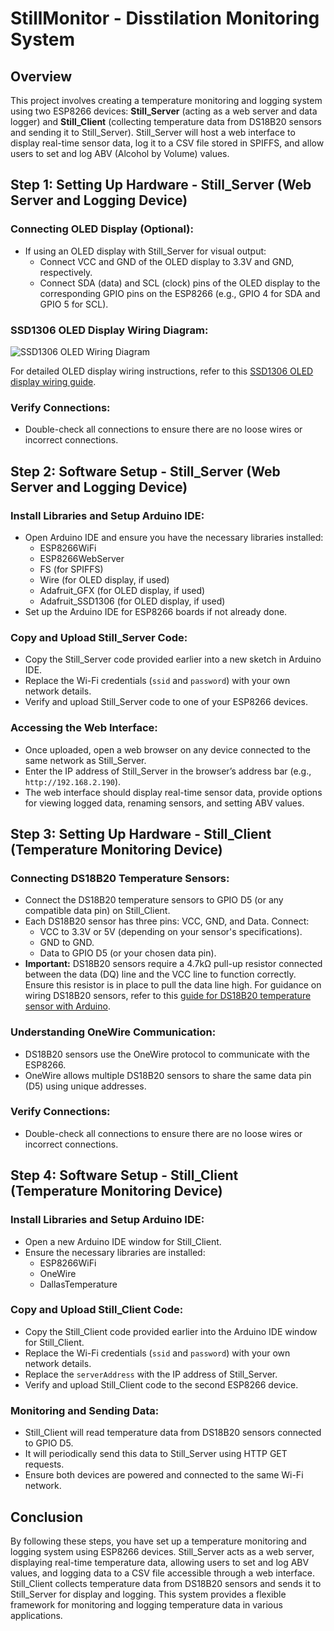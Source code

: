 # StillMonitor - Disstilation Monitoring System

## Overview

This project involves creating a temperature monitoring and logging system using two ESP8266 devices: **Still_Server** (acting as a web server and data logger) and **Still_Client** (collecting temperature data from DS18B20 sensors and sending it to Still_Server). Still_Server will host a web interface to display real-time sensor data, log it to a CSV file stored in SPIFFS, and allow users to set and log ABV (Alcohol by Volume) values.

## Step 1: Setting Up Hardware - Still_Server (Web Server and Logging Device)

### Connecting OLED Display (Optional):

- If using an OLED display with Still_Server for visual output:
  - Connect VCC and GND of the OLED display to 3.3V and GND, respectively.
  - Connect SDA (data) and SCL (clock) pins of the OLED display to the corresponding GPIO pins on the ESP8266 (e.g., GPIO 4 for SDA and GPIO 5 for SCL).

### SSD1306 OLED Display Wiring Diagram:

![SSD1306 OLED Wiring Diagram](https://example.com/ssd1306_wiring_diagram.png)

For detailed OLED display wiring instructions, refer to this [SSD1306 OLED display wiring guide](https://example.com/ssd1306_wiring_guide).

### Verify Connections:

- Double-check all connections to ensure there are no loose wires or incorrect connections.

## Step 2: Software Setup - Still_Server (Web Server and Logging Device)

### Install Libraries and Setup Arduino IDE:

- Open Arduino IDE and ensure you have the necessary libraries installed:
  - ESP8266WiFi
  - ESP8266WebServer
  - FS (for SPIFFS)
  - Wire (for OLED display, if used)
  - Adafruit_GFX (for OLED display, if used)
  - Adafruit_SSD1306 (for OLED display, if used)
- Set up the Arduino IDE for ESP8266 boards if not already done.

### Copy and Upload Still_Server Code:

- Copy the Still_Server code provided earlier into a new sketch in Arduino IDE.
- Replace the Wi-Fi credentials (`ssid` and `password`) with your own network details.
- Verify and upload Still_Server code to one of your ESP8266 devices.

### Accessing the Web Interface:

- Once uploaded, open a web browser on any device connected to the same network as Still_Server.
- Enter the IP address of Still_Server in the browser’s address bar (e.g., `http://192.168.2.190`).
- The web interface should display real-time sensor data, provide options for viewing logged data, renaming sensors, and setting ABV values.

## Step 3: Setting Up Hardware - Still_Client (Temperature Monitoring Device)

### Connecting DS18B20 Temperature Sensors:

- Connect the DS18B20 temperature sensors to GPIO D5 (or any compatible data pin) on Still_Client.
- Each DS18B20 sensor has three pins: VCC, GND, and Data. Connect:
  - VCC to 3.3V or 5V (depending on your sensor's specifications).
  - GND to GND.
  - Data to GPIO D5 (or your chosen data pin).
- **Important:** DS18B20 sensors require a 4.7kΩ pull-up resistor connected between the data (DQ) line and the VCC line to function correctly. Ensure this resistor is in place to pull the data line high. For guidance on wiring DS18B20 sensors, refer to this [guide for DS18B20 temperature sensor with Arduino](https://randomnerdtutorials.com/guide-for-ds18b20-temperature-sensor-with-arduino/).

### Understanding OneWire Communication:

- DS18B20 sensors use the OneWire protocol to communicate with the ESP8266.
- OneWire allows multiple DS18B20 sensors to share the same data pin (D5) using unique addresses.

### Verify Connections:

- Double-check all connections to ensure there are no loose wires or incorrect connections.

## Step 4: Software Setup - Still_Client (Temperature Monitoring Device)

### Install Libraries and Setup Arduino IDE:

- Open a new Arduino IDE window for Still_Client.
- Ensure the necessary libraries are installed:
  - ESP8266WiFi
  - OneWire
  - DallasTemperature

### Copy and Upload Still_Client Code:

- Copy the Still_Client code provided earlier into the Arduino IDE window for Still_Client.
- Replace the Wi-Fi credentials (`ssid` and `password`) with your own network details.
- Replace the `serverAddress` with the IP address of Still_Server.
- Verify and upload Still_Client code to the second ESP8266 device.

### Monitoring and Sending Data:

- Still_Client will read temperature data from DS18B20 sensors connected to GPIO D5.
- It will periodically send this data to Still_Server using HTTP GET requests.
- Ensure both devices are powered and connected to the same Wi-Fi network.

## Conclusion

By following these steps, you have set up a temperature monitoring and logging system using ESP8266 devices. Still_Server acts as a web server, displaying real-time temperature data, allowing users to set and log ABV values, and logging data to a CSV file accessible through a web interface. Still_Client collects temperature data from DS18B20 sensors and sends it to Still_Server for display and logging. This system provides a flexible framework for monitoring and logging temperature data in various applications.
